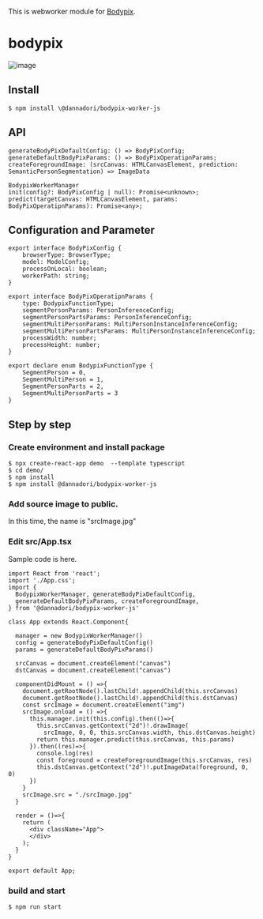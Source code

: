 This is webworker module for [Bodypix](https://github.com/tensorflow/tfjs-models/tree/master/body-pix).

# bodypix
![image](https://user-images.githubusercontent.com/48346627/95987700-be773780-0e62-11eb-9645-40b7c0adb826.png)


## Install
```
$ npm install \@dannadori/bodypix-worker-js
```
## API

```
generateBodyPixDefaultConfig: () => BodyPixConfig;
generateDefaultBodyPixParams: () => BodyPixOperatipnParams;
createForegroundImage: (srcCanvas: HTMLCanvasElement, prediction: SemanticPersonSegmentation) => ImageData

BodypixWorkerManager
init(config?: BodyPixConfig | null): Promise<unknown>;
predict(targetCanvas: HTMLCanvasElement, params: BodyPixOperatipnParams): Promise<any>;
```

## Configuration and Parameter

```
export interface BodyPixConfig {
    browserType: BrowserType;
    model: ModelConfig;
    processOnLocal: boolean;
    workerPath: string;
}

export interface BodyPixOperatipnParams {
    type: BodypixFunctionType;
    segmentPersonParams: PersonInferenceConfig;
    segmentPersonPartsParams: PersonInferenceConfig;
    segmentMultiPersonParams: MultiPersonInstanceInferenceConfig;
    segmentMultiPersonPartsParams: MultiPersonInstanceInferenceConfig;
    processWidth: number;
    processHeight: number;
}

export declare enum BodypixFunctionType {
    SegmentPerson = 0,
    SegmentMultiPerson = 1,
    SegmentPersonParts = 2,
    SegmentMultiPersonParts = 3
}
```

## Step by step
### Create environment and install package
```
$ npx create-react-app demo  --template typescript
$ cd demo/
$ npm install
$ npm install @dannadori/bodypix-worker-js
```

### Add source image to public. 
In this time, the name is "srcImage.jpg"

### Edit src/App.tsx
Sample code is here.

```
import React from 'react';
import './App.css';
import {
  BodypixWorkerManager, generateBodyPixDefaultConfig,
  generateDefaultBodyPixParams, createForegroundImage,
} from '@dannadori/bodypix-worker-js'

class App extends React.Component{
  
  manager = new BodypixWorkerManager()
  config = generateBodyPixDefaultConfig()
  params = generateDefaultBodyPixParams()

  srcCanvas = document.createElement("canvas")
  dstCanvas = document.createElement("canvas")

  componentDidMount = () =>{
    document.getRootNode().lastChild!.appendChild(this.srcCanvas)
    document.getRootNode().lastChild!.appendChild(this.dstCanvas)
    const srcImage = document.createElement("img")
    srcImage.onload = () =>{
      this.manager.init(this.config).then(()=>{
        this.srcCanvas.getContext("2d")!.drawImage(
          srcImage, 0, 0, this.srcCanvas.width, this.dstCanvas.height)
        return this.manager.predict(this.srcCanvas, this.params)
      }).then((res)=>{
        console.log(res)
        const foreground = createForegroundImage(this.srcCanvas, res)
        this.dstCanvas.getContext("2d")!.putImageData(foreground, 0, 0)
      })
    }
    srcImage.src = "./srcImage.jpg"
  }

  render = ()=>{
    return (
      <div className="App">
      </div>
    );
  }
}

export default App;

```

### build and start

```
$ npm run start
```





